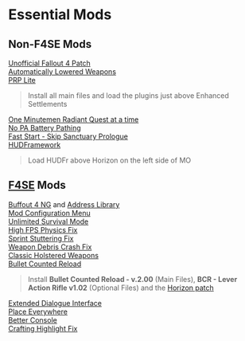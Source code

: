 # Essential Mods

## Non-F4SE Mods
[Unofficial Fallout 4 Patch](https://www.nexusmods.com/fallout4/mods/4598)\
[Automatically Lowered Weapons](https://www.nexusmods.com/fallout4/mods/20093)\
[PRP Lite](https://www.nexusmods.com/fallout4/mods/64405)
>Install all main files and load the plugins just above Enhanced Settlements

[One Minutemen Radiant Quest at a time](https://www.nexusmods.com/fallout4/mods/22296)\
[No PA Battery Pathing](https://www.nexusmods.com/fallout4/mods/33080)\
[Fast Start - Skip Sanctuary Prologue](https://www.nexusmods.com/fallout4/mods/57101)\
[HUDFramework](https://www.nexusmods.com/fallout4/mods/20309)
>Load HUDFr above Horizon on the left side of MO

## [F4SE](https://www.nexusmods.com/fallout4/mods/42147) Mods
[Buffout 4 NG](https://www.nexusmods.com/fallout4/mods/64880) and [Address Library](https://www.nexusmods.com/fallout4/mods/47327)\
[Mod Configuration Menu](https://www.nexusmods.com/fallout4/mods/21497)\
[Unlimited Survival Mode](https://www.nexusmods.com/fallout4/mods/26163)\
[High FPS Physics Fix](https://www.nexusmods.com/fallout4/mods/44798)\
[Sprint Stuttering Fix](https://www.nexusmods.com/fallout4/mods/47760)\
[Weapon Debris Crash Fix](https://www.nexusmods.com/fallout4/mods/48078)\
[Classic Holstered Weapons](https://www.nexusmods.com/fallout4/mods/46101)\
[Bullet Counted Reload](https://www.nexusmods.com/fallout4/mods/41178)
>Install **Bullet Counted Reload - v.2.00** (Main Files), **BCR - Lever Action Rifle v1.02** (Optional Files) and the [Horizon patch](https://www.nexusmods.com/fallout4/mods/45120)

[Extended Dialogue Interface](https://www.nexusmods.com/fallout4/mods/27216)\
[Place Everywhere](https://www.nexusmods.com/fallout4/mods/9424)\
[Better Console](https://www.nexusmods.com/fallout4/mods/26582)\
[Crafting Highlight Fix](https://www.nexusmods.com/fallout4/mods/27479)